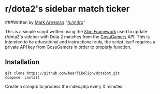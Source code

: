 # r/dota2's sidebar match ticker
###Written by [Mark Arneman](http://arneman.me) "[/u/m4rx](http://reddit.com/u/m4rx)"

This is a simple script written using the [Slim Framework](http://slimframework.com) used to update r/dota2's sidebar with Dota 2 matches from the [GosuGamers](http://gosugamers.com) API.  This is intended to be educational and instructional only, the script itself requires a private API key from GosuGamers in order to properly function.

## Installation
```
git clone https://github.com/bearlikelion/dotabot.git
composer install
```
Create a cronjob to process the index.php every X minutes.
